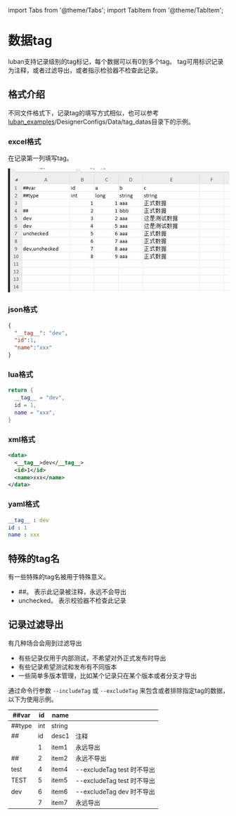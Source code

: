 import Tabs from '@theme/Tabs';
import TabItem from '@theme/TabItem';

# 数据tag

luban支持记录级别的tag标记，每个数据可以有0到多个tag。 tag可用标识记录为注释，或者过滤导出，或者指示检验器不检查此记录。

## 格式介绍

不同文件格式下，记录tag的填写方式相似，也可以参考 [luban_examples](https://github.com/focus-creative-games/luban_examples)/DesignerConfigs/Data/tag_datas目录下的示例。

### excel格式

在记录第一列填写tag。

![tag](/img/cases/tag2.jpg)

### json格式

```json
{
  "__tag__": "dev",
  "id":1,
  "name":"xxx"
}
```

### lua格式

```lua
return {
  __tag__ = "dev",
  id = 1,
  name = "xxx",
}
```

### xml格式


```xml
<data>
  <__tag__>dev</__tag__>
  <id>1</id>
  <name>xxx</name>
</data>
```


### yaml格式

```yaml
__tag__ : dev
id : 1
name : xxx
```


## 特殊的tag名

有一些特殊的tag名被用于特殊意义。

- ##。 表示此记录被注释，永远不会导出
- unchecked。 表示校验器不检查此记录

## 记录过滤导出

有几种场合会用到过滤导出

- 有些记录仅用于内部测试，不希望对外正式发布时导出
- 有些记录希望测试和发布有不同版本
- 一些简单多版本管理，比如某个记录只在某个版本或者分支才导出

通过命令行参数 `--includeTag` 或 `--excludeTag` 来包含或者排除指定tag的数据，以下为使用示例。

|##var| id | name |  |
| - | - | - | - |
| ##type | int | string |  |
| ## | id | desc1| 注释 |
| | 1 | item1 | 永远导出 |
|##| 2 | item2 | 永远不导出 |
|test| 4 | item4 | --excludeTag test 时不导出 |
|TEST| 5 | item5 | --excludeTag test 时不导出 |
|dev |6 | item6 | --excludeTag dev 时不导出 |
| | 7|item7| 永远导出 |
